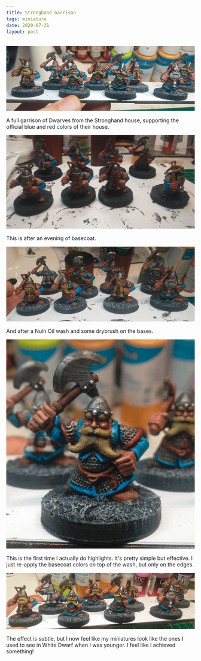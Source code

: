 ```yaml
---
title: Stronghand Garrison
tags: miniature
date: 2020-07-31
layout: post
---
```


![image-20200730020304736](image-20200730020304736.png)

A full garrison of Dwarves from the Stronghand house, supporting the official blue and red colors of their house.

![image-20200730015715145](image-20200730015715145.png)



This is after an evening of basecoat.

![image-20200730015745705](image-20200730015745705.png)

And after a Nuln Oil wash and some drybrush on the bases.

![image-20200730020345248](image-20200730020345248.png)

This is the first time I actually do highlights. It's pretty simple but effective. I just re-apply the basecoat colors on top of the wash, but only on the edges.

![image-20200730020432478](image-20200730020432478.png)

The effect is subtle, but I now feel like my miniatures look like the ones I used to see in White Dwarf when I was younger. I feel like I achieved something!